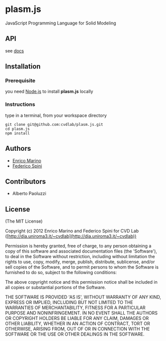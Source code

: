 # plasm.js

JavaScript Programming Language for Solid Modeling

## API

see [docs](https://github.com/cvd-lab/plasm.js/blob/master/docs/Readme.md)

## Installation

### Prerequisite

you need [Node.js](http://nodejs.org/) to install **plasm.js** locally

### Instructions

type in a terminal, from your workspace directory

```
git clone git@github.com:cvdlab/plasm.js.git
cd plasm.js
npm install 
```


## Authors

- [Enrico Marino](http://onirame.no.de)
- [Federico Spini](http://spini.no.de)

## Contributors

- Alberto Paoluzzi

## License

(The MIT License)

Copyright (c) 2012 Enrico Marino and Federico Spini for CVD Lab ([http://dia.uniroma3.it/~cvdlab](http://dia.uniroma3.it/~cvdlab))

Permission is hereby granted, free of charge, to any person obtaining
a copy of this software and associated documentation files (the
'Software'), to deal in the Software without restriction, including
without limitation the rights to use, copy, modify, merge, publish,
distribute, sublicense, and/or sell copies of the Software, and to
permit persons to whom the Software is furnished to do so, subject to
the following conditions:

The above copyright notice and this permission notice shall be
included in all copies or substantial portions of the Software.

THE SOFTWARE IS PROVIDED 'AS IS', WITHOUT WARRANTY OF ANY KIND,
EXPRESS OR IMPLIED, INCLUDING BUT NOT LIMITED TO THE WARRANTIES OF
MERCHANTABILITY, FITNESS FOR A PARTICULAR PURPOSE AND NONINFRINGEMENT.
IN NO EVENT SHALL THE AUTHORS OR COPYRIGHT HOLDERS BE LIABLE FOR ANY
CLAIM, DAMAGES OR OTHER LIABILITY, WHETHER IN AN ACTION OF CONTRACT,
TORT OR OTHERWISE, ARISING FROM, OUT OF OR IN CONNECTION WITH THE
SOFTWARE OR THE USE OR OTHER DEALINGS IN THE SOFTWARE.